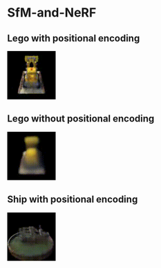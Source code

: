 # SfM-and-NeRF

## Lego with positional encoding
![Lego with positional encoding](https://github.com/mayankbansal82/SfM-and-NeRF/blob/main/images/lego.gif)

## Lego without positional encoding
![Lego without positional encoding](https://github.com/mayankbansal82/SfM-and-NeRF/blob/main/images/lego_no_enc.gif)

## Ship with positional encoding
![Ship with positional encoding](https://github.com/mayankbansal82/SfM-and-NeRF/blob/main/images/ship.gif)
